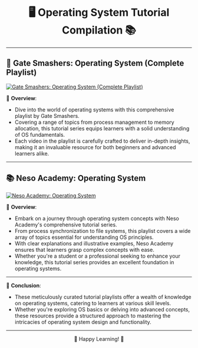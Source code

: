 <div align="center">

# 🖥️ Operating System Tutorial Compilation 📚

</div>

---

## 🎥 Gate Smashers: Operating System (Complete Playlist)

[![Gate Smashers: Operating System (Complete Playlist)](https://img.youtube.com/vi/VIDEO_ID/0.jpg)](https://www.youtube.com/playlist?list=PLxCzCOWd7aiGz9donHRrE9I3Mwn6XdP8p)

📝 **Overview**: 
- Dive into the world of operating systems with this comprehensive playlist by Gate Smashers.
- Covering a range of topics from process management to memory allocation, this tutorial series equips learners with a solid understanding of OS fundamentals.
- Each video in the playlist is carefully crafted to deliver in-depth insights, making it an invaluable resource for both beginners and advanced learners alike.

---

## 📚 Neso Academy: Operating System

[![Neso Academy: Operating System](https://img.youtube.com/vi/VIDEO_ID/0.jpg)](https://www.youtube.com/playlist?list=PLBlnK6fEyqRiVhbXDGLXDk_OQAeuVcp2O)

📝 **Overview**: 
- Embark on a journey through operating system concepts with Neso Academy's comprehensive tutorial series.
- From process synchronization to file systems, this playlist covers a wide array of topics essential for understanding OS principles.
- With clear explanations and illustrative examples, Neso Academy ensures that learners grasp complex concepts with ease.
- Whether you're a student or a professional seeking to enhance your knowledge, this tutorial series provides an excellent foundation in operating systems.

---

📘 **Conclusion**:

- These meticulously curated tutorial playlists offer a wealth of knowledge on operating systems, catering to learners at various skill levels.
- Whether you're exploring OS basics or delving into advanced concepts, these resources provide a structured approach to mastering the intricacies of operating system design and functionality.

---

<div align="center">

🚀 Happy Learning! 🌟

</div>
